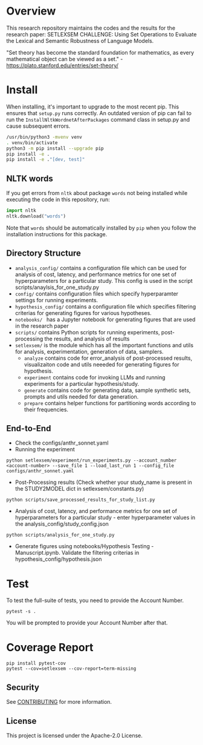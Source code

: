 # Overview
This research repository maintains the codes and the results for the research paper: SETLEXSEM CHALLENGE: Using Set Operations to Evaluate the Lexical and Semantic Robustness of Language Models. 

"Set theory has become the standard foundation for mathematics, as every mathematical object can be viewed as a set." - https://plato.stanford.edu/entries/set-theory/

# Install

When installing, it's important to upgrade to the most recent pip. This ensures that `setup.py` runs correctly. An outdated version of pip can fail to run the `InstallNltkWordnetAfterPackages` command class in setup.py and cause subsequent errors.

``` bash
/usr/bin/python3 -mvenv venv
. venv/bin/activate
python3 -m pip install --upgrade pip
pip install -e .
pip install -e ."[dev, test]"
```

## NLTK words

If you get errors from `nltk` about package `words` not being installed while
executing the code in this repository, run:

``` python
import nltk
nltk.download("words")
```

Note that `words` should be automatically installed by `pip` when you follow
the installation instructions for this package.

## Directory Structure
* `analysis_config/` contains a configuration file which can be used for analysis of cost, latency, and performance metrics for one set of hyperparameters for a particular study. This config is used in the script scripts/anaylsis_for_one_study.py
* `config/` contains configuration files which specify hyperparamter settings for running experiments.
* `hypothesis_config/` contains a configuration file which specifies filtering criterias for generating figures for various hypotheses.
* `notebooks/ ` has a Jupyter notebook for generating figures that are used in the research paper
* `scripts/` contains Python scripts for running experiments, post-processing the results, and analysis of results
* `setlexsem/` is the module which has all the important functions and utils for analysis, experimentation, generation of data, samplers.
    * `analyze` contains code for error_analysis of post-processed results, visualizaiton code and utils neeeded for generating figures for hypothesis.
    * `experiment` contains code for invoking LLMs and running experiments for a particular hypothesis/study.
    * `generate` contains code for generating data, sample synthetic sets, prompts and utils needed for data generation.
    * `prepare` contains helper functions for partitioning words according to their frequencies.

## End-to-End

* Check the configs/anthr_sonnet.yaml
* Running the experiment
```
python setlexsem/experiment/run_experiments.py --account_number <account-number> --save_file 1 --load_last_run 1 --config_file configs/anthr_sonnet.yaml
```
* Post-Processing results (Check whether your study_name is present in the STUDY2MODEL dict in setlexsem/constants.py)
```
python scripts/save_processed_results_for_study_list.py
```
* Analysis of cost, latency, and performance metrics for one set of hyperparameters for a particular study - enter hyperparameter values in the analysis_config/study_config.json
```
python scripts/analysis_for_one_study.py
```
* Generate figures using notebooks/Hypothesis Testing - Manuscript.ipynb. Validate the filtering criterias in hypothesis_config/hypothesis.json


# Test
To test the full-suite of tests, you need to provide the Account Number.
```
pytest -s .
```
You will be prompted to provide your Account Number after that.

# Coverage Report
```
pip install pytest-cov
pytest --cov=setlexsem --cov-report=term-missing
```

## Security

See [CONTRIBUTING](CONTRIBUTING.md#security-issue-notifications) for more information.

## License

This project is licensed under the Apache-2.0 License.

